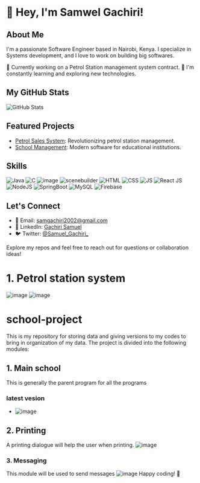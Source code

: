 # 👋 Hey, I'm Samwel Gachiri!

## About Me
I'm a passionate Software Engineer based in Nairobi, Kenya. I specialize in Systems development, and I love to work on building big softwares.

💼 Currently working on a Petrol Station management system contract.
🌱 I'm constantly learning and exploring new technologies.

## My GitHub Stats

![GitHub Stats](https://github-readme-stats.vercel.app/api?username=samwel-gachiri&show_icons=true&count_private=true&hide=contribs,prs&theme=radical)

## Featured Projects

- [Petrol Sales System](https://github.com/samwel-gachiri/petrol-sales-system): Revolutionizing petrol station management.
- [School Management](https://github.com/samwel-gachiri/school-project): Modern software for educational institutions.

## Skills

![Java](https://img.icons8.com/color/48/000000/java-coffee-cup-logo.png) ![C](https://img.icons8.com/color/48/000000/c-programming.png) ![image](https://github.com/samwel-gachiri/samwel-gachiri/assets/107980554/57c00bcc-6fd8-4096-8d0c-891e82d8e7f9)
![scenebuilder](https://github.com/samwel-gachiri/samwel-gachiri/assets/107980554/59c70804-613e-4e72-8d44-ca5cf162008b) ![HTML](https://img.icons8.com/color/48/000000/html-5.png) ![CSS](https://img.icons8.com/color/48/000000/css3.png) ![JS](https://img.icons8.com/color/48/000000/javascript.png) ![React JS](https://github.com/samwel-gachiri/samwel-gachiri/assets/107980554/1608606a-7e38-417e-b4fa-442bb50cab10)![NodeJS](https://img.icons8.com/color/48/000000/nodejs.png) ![SpringBoot](https://img.icons8.com/color/48/000000/spring-logo.png) ![MySQL](https://img.icons8.com/color/48/000000/mysql.png) ![Firebase](https://img.icons8.com/color/48/000000/firebase.png)

## Let's Connect

- 📧 Email: [samgachiri2002@gmail.com](mailto:samgachiri2002@gmail.com)
- 💬 LinkedIn: [Gachiri Samuel](https://www.linkedin.com/in/gachiri-samuel-a52258248)
- 🐦 Twitter: [@Samuel_Gachiri_](https://twitter.com/Samuel_Gachiri_)

Explore my repos and feel free to reach out for questions or collaboration ideas!

# 1. Petrol station system
![image](https://github.com/samwel-gachiri/samwel-gachiri/assets/107980554/be4fffb8-6e73-421d-9c17-c2f1e26e2333)
![image](https://github.com/samwel-gachiri/samwel-gachiri/assets/107980554/1d511df6-a399-4520-b593-e3eabc11cace)
# school-project
This is my repository for storing data and giving versions to my codes to bring in organization of my data.
The project is divided into the following modules:
## 1. Main school
  This is generally the parent program for all the programs
  ### **latest vesion**
  - ![image](https://github.com/samwel-gachiri/school-project/assets/107980554/b4a665a5-9278-4baf-b002-c9b3612f8ebc)

## 2. Printing
  A printing dialogue will help the user when printing.
  ![image](https://user-images.githubusercontent.com/107980554/229723820-0dcadd26-ce85-4165-8503-7e065c4a35fa.png)
### 3. Messaging
  This module will be used to send messages
  ![image](https://github.com/samwel-gachiri/school-project/assets/107980554/301d3539-e594-48be-b7c1-c942612d9825)
Happy coding! 🚀
